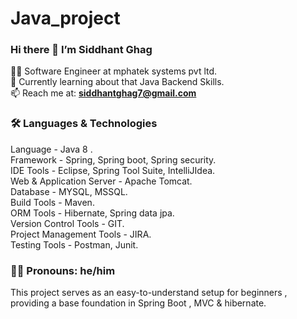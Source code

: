 # Java_project
### Hi there 👋 I’m Siddhant Ghag

🧑‍💻 Software Engineer at mphatek systems pvt ltd.<br>
🏫 Currently learning about that Java Backend Skills.  <br>
📫 Reach me at: **siddhantghag7@gmail.com**

### 🛠️ Languages & Technologies

Language - Java 8 . <br>
Framework - Spring, Spring boot, Spring security.<br>
IDE Tools - Eclipse, Spring Tool Suite, IntelliJIdea. <br>
Web & Application Server - Apache Tomcat.<br>
Database - MYSQL, MSSQL.<br>
Build Tools - Maven.<br>
ORM Tools - Hibernate, Spring data jpa. <br>
Version Control Tools - GIT.<br>
Project Management Tools - JIRA. <br>
Testing Tools - Postman, Junit.<br>

### 🙋‍♂️ Pronouns: he/him

This project serves as an easy-to-understand setup for beginners , providing a base foundation in Spring Boot , MVC &amp; hibernate.


